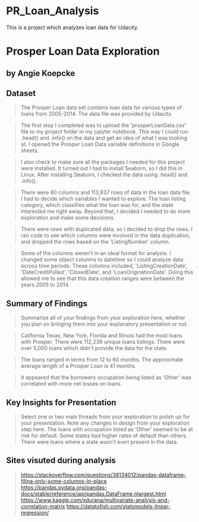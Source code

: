# PR_Loan_Analysis
This is a project which analyzes loan data for Udacity.
# Prosper Loan Data Exploration
## by Angie Koepcke


## Dataset

> The Prosper Loan data set contains loan data for various types of loans from 2005-2014. The data file was provided by Udacity.

> The first step I completed was to upload the 'prosperLoanData.csv' file to my project folder in my jupyter notebook.  This way I could run .head() and .info() on the data and get an idea of what I was looking at.  I opened the Prosper Loan Data variable definitions in Google sheets.

> I also check to make sure all the packages I needed for this project were installed.  It turned out I had to install Seaborn, so I did this in Linux. After installing Seaborn, I checked the data using .head() and .info(). 

> There were 80 columns and 113,937 rows of data in the loan data file.  I had to decide which variables I wanted to explore.  The loan listing category, which classifies what the loan was for, and the state interested me right away.  Beyond that, I decided I needed to do more exploration and make some decisions. 

> There were rows with duplicated data, so I decided to drop the rows. I ran code to see which columns were involved in the data duplication, and dropped the rows based on the 'ListingNumber' column.

> Some of the columns weren't in an ideal format for analysis.  I changed some object columns to datetime so I could analyze data across time periods.  These columns included, 'ListingCreationDate', 'DateCreditPulled', 'ClosedDate', and 'LoanOriginationDate'.  Doing this allowed me to see that this data creation ranges were between the years 2005 to 2014.


## Summary of Findings

> Summarize all of your findings from your exploration here, whether you plan on bringing them into your explanatory presentation or not.

> California Texas, New York, Florida and Illinois had the most loans with Prosper. There were 112,239 unique loans listings. There were over 5,000 loans which didn't provide the data for the state.

> The loans ranged in terms from 12 to 60 months. The approximate average length of a Prosper Loan is 41 months.

>
> It appeared that the borrowers occupation being listed as 'Other' was correlated with more net losses on loans.
>


## Key Insights for Presentation

> Select one or two main threads from your exploration to polish up for your presentation. Note any changes in design from your exploration step here.
> The loans with occupation listed as 'Other' seemed to be at risk for default.
> Some states had higher rates of default than others.  There were loans where a state wasn't even present in the data.



## Sites visuted during analysis
> https://stackoverflow.com/questions/38134012/pandas-dataframe-fillna-only-some-columns-in-place
> https://pandas.pydata.org/pandas-docs/stable/reference/api/pandas.DataFrame.nlargest.html
> https://www.kaggle.com/xdurana/multivariate-analysis-and-correlation-matrix
> https://datatofish.com/statsmodels-linear-regression/
